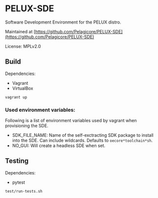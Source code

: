 PELUX-SDE
=========

Software Development Environment for the PELUX distro.

Maintained at [https://github.com/Pelagicore/PELUX-SDE](https://github.com/Pelagicore/PELUX-SDE)

License: MPLv2.0

Build
-----
Dependencies:
* Vagrant
* VirtualBox

```bash
vagrant up
```

### Used environment variables:
Following is a list of environment variables used by vagrant when provisioning the SDE.

* SDK_FILE_NAME: Name of the self-exctracting SDK package to install into the SDE. Can include wildcards.
Defaults to `oecore*toolchain*sh`.
* NO_GUI: Will create a headless SDE when set.


Testing
-------
Dependencies:
* pytest

```bash
test/run-tests.sh
```
